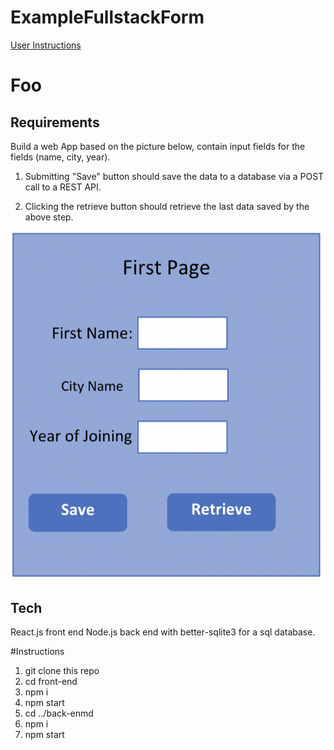 # ExampleFullstackForm

[User Instructions](#Instructions)

# Foo

## Requirements

Build a web App based on the picture below, contain input fields for the fields (name, city, year).

1. Submitting "Save" button should save the data to a database via a POST call to a REST API.

2. Clicking the retrieve button should retrieve the last data saved by the above step.

![](/Example%20UI%20Given.png)


## Tech
React.js front end
Node.js back end with better-sqlite3 for a sql database.


#Instructions

1. git clone this repo
2. cd front-end
3. npm i
4. npm start
5. cd ../back-enmd
6. npm i
7. npm start

